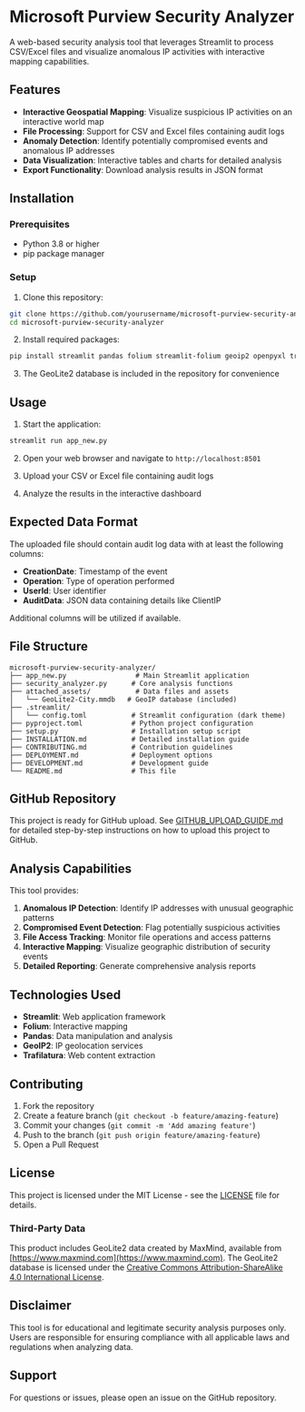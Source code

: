 # Microsoft Purview Security Analyzer

A web-based security analysis tool that leverages Streamlit to process CSV/Excel files and visualize anomalous IP activities with interactive mapping capabilities.

## Features

- **Interactive Geospatial Mapping**: Visualize suspicious IP activities on an interactive world map
- **File Processing**: Support for CSV and Excel files containing audit logs
- **Anomaly Detection**: Identify potentially compromised events and anomalous IP addresses
- **Data Visualization**: Interactive tables and charts for detailed analysis
- **Export Functionality**: Download analysis results in JSON format

## Installation

### Prerequisites

- Python 3.8 or higher
- pip package manager

### Setup

1. Clone this repository:
```bash
git clone https://github.com/yourusername/microsoft-purview-security-analyzer.git
cd microsoft-purview-security-analyzer
```

2. Install required packages:
```bash
pip install streamlit pandas folium streamlit-folium geoip2 openpyxl trafilatura
```

3. The GeoLite2 database is included in the repository for convenience

## Usage

1. Start the application:
```bash
streamlit run app_new.py
```

2. Open your web browser and navigate to `http://localhost:8501`

3. Upload your CSV or Excel file containing audit logs

4. Analyze the results in the interactive dashboard

## Expected Data Format

The uploaded file should contain audit log data with at least the following columns:
- **CreationDate**: Timestamp of the event
- **Operation**: Type of operation performed
- **UserId**: User identifier
- **AuditData**: JSON data containing details like ClientIP

Additional columns will be utilized if available.

## File Structure

```
microsoft-purview-security-analyzer/
├── app_new.py                 # Main Streamlit application
├── security_analyzer.py      # Core analysis functions
├── attached_assets/           # Data files and assets
│   └── GeoLite2-City.mmdb   # GeoIP database (included)
├── .streamlit/
│   └── config.toml           # Streamlit configuration (dark theme)
├── pyproject.toml            # Python project configuration
├── setup.py                  # Installation setup script
├── INSTALLATION.md           # Detailed installation guide
├── CONTRIBUTING.md           # Contribution guidelines
├── DEPLOYMENT.md             # Deployment options
├── DEVELOPMENT.md            # Development guide
└── README.md                 # This file
```

## GitHub Repository

This project is ready for GitHub upload. See [GITHUB_UPLOAD_GUIDE.md](GITHUB_UPLOAD_GUIDE.md) for detailed step-by-step instructions on how to upload this project to GitHub.

## Analysis Capabilities

This tool provides:

1. **Anomalous IP Detection**: Identify IP addresses with unusual geographic patterns
2. **Compromised Event Detection**: Flag potentially suspicious activities
3. **File Access Tracking**: Monitor file operations and access patterns
4. **Interactive Mapping**: Visualize geographic distribution of security events
5. **Detailed Reporting**: Generate comprehensive analysis reports

## Technologies Used

- **Streamlit**: Web application framework
- **Folium**: Interactive mapping
- **Pandas**: Data manipulation and analysis
- **GeoIP2**: IP geolocation services
- **Trafilatura**: Web content extraction

## Contributing

1. Fork the repository
2. Create a feature branch (`git checkout -b feature/amazing-feature`)
3. Commit your changes (`git commit -m 'Add amazing feature'`)
4. Push to the branch (`git push origin feature/amazing-feature`)
5. Open a Pull Request

## License

This project is licensed under the MIT License - see the [LICENSE](LICENSE) file for details.

### Third-Party Data
This product includes GeoLite2 data created by MaxMind, available from [https://www.maxmind.com](https://www.maxmind.com). The GeoLite2 database is licensed under the [Creative Commons Attribution-ShareAlike 4.0 International License](https://creativecommons.org/licenses/by-sa/4.0/).

## Disclaimer

This tool is for educational and legitimate security analysis purposes only. Users are responsible for ensuring compliance with all applicable laws and regulations when analyzing data.

## Support

For questions or issues, please open an issue on the GitHub repository.
